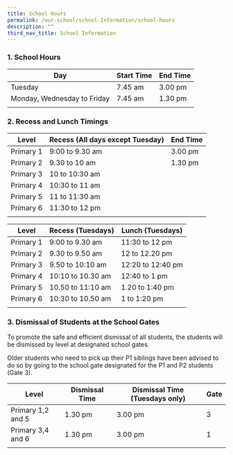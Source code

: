 ```yaml
---
title: School Hours
permalink: /our-school/school-Information/school-hours
description: ""
third_nav_title: School Information
---
```


### 1. School Hours

| Day | Start Time | End Time |
|---|---|---|
| Tuesday | 7.45 am | 3.00 pm |
| Monday, Wednesday to Friday | 7.45 am | 1.30 pm |
| | | 

### 2. Recess and Lunch Timings 

| Level | Recess (All days except Tuesday) | End Time |
|---|---|---|
| Primary 1 | 9:00 to 9.30 am | 3.00 pm |
| Primary 2 | 9.30 to 10 am | 1.30 pm |
| Primary 3 | 10 to 10:30 am |  |
| Primary 4 | 10:30 to 11 am |  |
| Primary 5 | 11 to 11:30 am |  |
| Primary 6 | 11:30 to 12 pm |  |
| | | |

| Level | Recess (Tuesdays) | Lunch (Tuesdays) |
|---|---|---|
| Primary 1  | 9:00 to 9.30 am | 11:30 to 12 pm  |
| Primary 2 | 9.30 to 9.50 am | 12 to 12.20 pm  |
| Primary 3 | 9.50 to 10:10 am | 12:20 to 12:40 pm |
| Primary 4 | 10:10 to 10.30 am | 12:40 to 1 pm |
| Primary 5 | 10.50 to 11:10 am | 1.20 to 1:40 pm |
| Primary 6 | 10:30 to 10.50 am | 1 to 1:20 pm |
| | | |

### 3. Dismissal of Students at the School Gates

To promote the safe and efficient dismissal of all students, the students will be dismissed by level at designated school gates. 

Older students who need to pick up their P1 siblings have been advised to do so by going to the school gate designated for the P1 and P2 students (Gate 3).

| Level | Dismissal Time | Dismissal Time (Tuesdays only) | Gate |
|---|---|---|---|
| Primary 1,2 and 5 | 1.30 pm | 3.00 pm | 3 |
| Primary 3,4 and 6 |  1.30 pm | 3.00 pm | 1 |
| | | | |